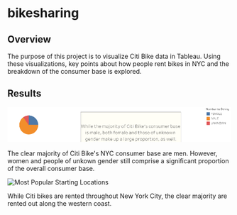 # bikesharing

## Overview

The purpose of this project is to visualize Citi Bike data in Tableau. Using these visualizations, key points about how people rent bikes in NYC and the breakdown of the consumer base is explored. 

## Results

![Gender Breakdown](Images/Gender_Breakdown.png) 

The clear majority of Citi Bike's NYC consumer base are men. However, women and people of unkown gender still comprise a significant proportion of the overall consumer base. 

![Most Popular Starting Locations](Most_Popular_Starting_Locations.png)

While Citi bikes are rented throughout New York City, the clear majority are rented out along the western coast.


